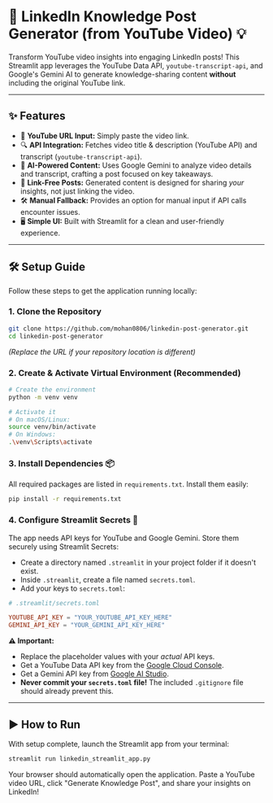 # 🚀 LinkedIn Knowledge Post Generator (from YouTube Video) 💡

Transform YouTube video insights into engaging LinkedIn posts! This Streamlit app leverages the YouTube Data API, `youtube-transcript-api`, and Google's Gemini AI to generate knowledge-sharing content **without** including the original YouTube link.

---

## ✨ Features

*   📝 **YouTube URL Input:** Simply paste the video link.
*   🔍 **API Integration:** Fetches video title & description (YouTube API) and transcript (`youtube-transcript-api`).
*   🧠 **AI-Powered Content:** Uses Google Gemini to analyze video details and transcript, crafting a post focused on key takeaways.
*   🔗 **Link-Free Posts:** Generated content is designed for sharing *your* insights, not just linking the video.
*   🛠️ **Manual Fallback:** Provides an option for manual input if API calls encounter issues.
*   🖥️ **Simple UI:** Built with Streamlit for a clean and user-friendly experience.

---

## 🛠️ Setup Guide

Follow these steps to get the application running locally:

### 1. Clone the Repository

```bash
git clone https://github.com/mohan0806/linkedin-post-generator.git
cd linkedin-post-generator
```
*(Replace the URL if your repository location is different)*

### 2. Create & Activate Virtual Environment (Recommended)

```bash
# Create the environment
python -m venv venv

# Activate it
# On macOS/Linux:
source venv/bin/activate
# On Windows:
.\venv\Scripts\activate
```

### 3. Install Dependencies 📦

All required packages are listed in `requirements.txt`. Install them easily:

```bash
pip install -r requirements.txt
```

### 4. Configure Streamlit Secrets 🔑

The app needs API keys for YouTube and Google Gemini. Store them securely using Streamlit Secrets:

*   Create a directory named `.streamlit` in your project folder if it doesn't exist.
*   Inside `.streamlit`, create a file named `secrets.toml`.
*   Add your keys to `secrets.toml`:

```toml
# .streamlit/secrets.toml

YOUTUBE_API_KEY = "YOUR_YOUTUBE_API_KEY_HERE"
GEMINI_API_KEY = "YOUR_GEMINI_API_KEY_HERE"
```

**⚠️ Important:**
*   Replace the placeholder values with your *actual* API keys.
*   Get a YouTube Data API key from the [Google Cloud Console](https://console.cloud.google.com/apis/library/youtube.googleapis.com).
*   Get a Gemini API key from [Google AI Studio](https://aistudio.google.com/app/apikey).
*   **Never commit your `secrets.toml` file!** The included `.gitignore` file should already prevent this.

---

## ▶️ How to Run

With setup complete, launch the Streamlit app from your terminal:

```bash
streamlit run linkedin_streamlit_app.py
```

Your browser should automatically open the application. Paste a YouTube video URL, click "Generate Knowledge Post", and share your insights on LinkedIn!
